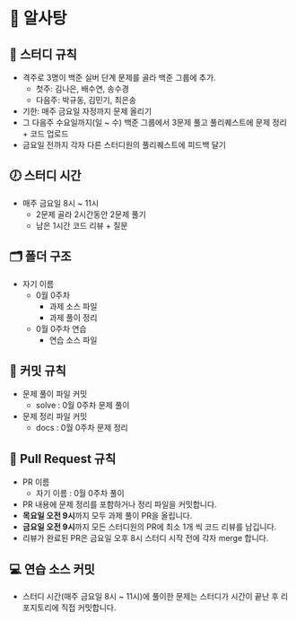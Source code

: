 # 🍬 알사탕

## 📘 스터디 규칙
* 격주로 3명이 백준 실버 단계 문제를 골라 백준 그룹에 추가. 
    * 첫주: 김나은, 배수연, 송수경
    * 다음주: 박규동, 김민기, 최은송
* 기한: 매주 금요일 자정까지 문제 올리기 
* 그 다음주 수요일까지(일 ~ 수) 백준 그룹에서 3문제 풀고 풀리퀘스트에 문제 정리 + 코드 업로드
* 금요일 전까지 각자 다른 스터디원의 풀리퀘스트에 피드백 달기 


## 🕖 스터디 시간
* 매주 금요일 8시 ~ 11시
    * 2문제 골라 2시간동안 2문제 풀기
    * 남은 1시간 코드 리뷰 + 질문
    
    
## 🗂 폴더 구조 
* 자기 이름
   * 0월 0주차
     * 과제 소스 파일
     * 과제 풀이 정리
   * 0월 0주차 연습
     * 연습 소스 파일

## 📝 커밋 규칙
* 문제 풀이 파일 커밋
   * solve : 0월 0주차 문제 풀이
* 문제 정리 파일 커밋
   * docs : 0월 0주차 문제 정리

## 📑 Pull Request 규칙
* PR 이름
   * 자기 이름 : 0월 0주차 풀이
* PR 내용에 문제 정리를 포함하거나 정리 파일을 커밋합니다.
* **목요일 오전 9시**까지 모두 과제 풀이 PR을 올립니다.
* **금요일 오전 9시**까지 모든 스터디원의 PR에 최소 1개 씩 코드 리뷰를 남깁니다.
* 리뷰가 완료된 PR은 금요일 오후 8시 스터디 시작 전에 각자 merge 합니다.

## 💻 연습 소스 커밋
* 스터디 시간(매주 금요일 8시 ~ 11시)에 풀이한 문제는 스터디가 시간이 끝난 후 리포지토리에 직접 커밋합니다.

